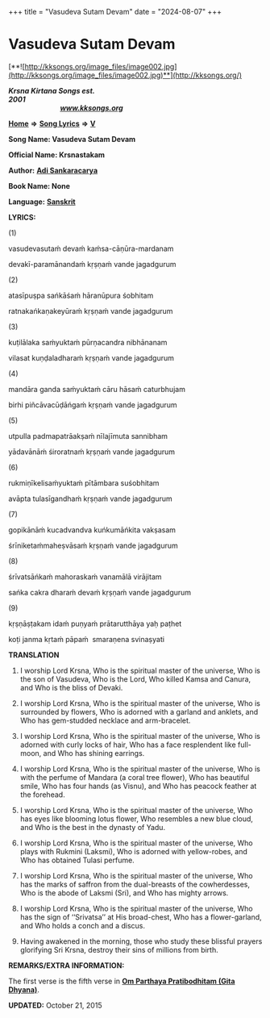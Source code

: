 +++
title = "Vasudeva Sutam Devam"
date = "2024-08-07"
+++

# Vasudeva Sutam Devam
[**![http://kksongs.org/image_files/image002.jpg](http://kksongs.org/image_files/image002.jpg)**](http://kksongs.org/)

**_Krsna Kirtana Songs est. 2001_**                                                                                                                                                 **_www.kksongs.org_**

[**Home**](http://kksongs.org/) **⇒** [**Song Lyrics**](http://kksongs.org/lyrics.html) **⇒** [**V**](http://kksongs.org/songs/song_v.html)

**Song Name: Vasudeva Sutam Devam**

**Official Name: Krsnastakam**

**Author:** [**Adi Sankaracarya**](http://kksongs.org/authors/list/adisankara.html)

**Book Name: None**

**Language:** [**Sanskrit**](http://kksongs.org/language/list/sanskrit.html)

**LYRICS:**

(1)

vasudevasutaḿ devaḿ kaḿsa-cāṇūra-mardanam

devakī-paramānandaḿ kṛṣṇaḿ vande jagadgurum

(2)

atasīpuṣpa sańkāśaḿ hāranūpura śobhitam

ratnakańkaṇakeyūraḿ kṛṣṇaḿ vande jagadgurum

(3)

kuṭilālaka saḿyuktaḿ pūrṇacandra nibhānanam

vilasat kuṇḍaladharaḿ kṛṣṇaḿ vande jagadgurum

(4)

mandāra ganda saḿyuktaḿ cāru hāsaḿ caturbhujam

birhi piñcāvacūḍāńgaḿ kṛṣṇaḿ vande jagadgurum

(5)

utpulla padmapatrāakṣaḿ nīlajīmuta sannibham

yādavānāḿ śiroratnaḿ kṛṣṇaḿ vande jagadgurum

(6)

rukmiṇīkelisaḿyuktaḿ pītāmbara suśobhitam

avāpta tulasīgandhaḿ kṛṣṇaḿ vande jagadgurum

(7)

gopikānāḿ kucadvandva kuńkumāńkita vakṣasam

śrīniketaḿmaheṣvāsaḿ kṛṣṇaḿ vande jagadgurum

(8)

śrīvatsāńkaḿ mahoraskaḿ vanamālā virājitam

sańka cakra dharaḿ devaḿ kṛṣṇaḿ vande jagadgurum

(9)

kṛṣṇāṣṭakam idaḿ puṇyaḿ prātarutthāya yaḥ paṭhet

koṭi janma kṛtaḿ pāpaḿ  smaraṇena svinaṣyati

**TRANSLATION**

1) I worship Lord Krsna, Who is the spiritual master of the universe, Who is the son of Vasudeva, Who is the Lord, Who killed Kamsa and Canura, and Who is the bliss of Devaki.

2) I worship Lord Krsna, Who is the spiritual master of the universe, Who is surrounded by flowers, Who is adorned with a garland and anklets, and Who has gem-studded necklace and arm-bracelet.

3) I worship Lord Krsna, Who is the spiritual master of the universe, Who is adorned with curly locks of hair, Who has a face resplendent like full-moon, and Who has shining earrings.

4) I worship Lord Krsna, Who is the spiritual master of the universe, Who is with the perfume of Mandara (a coral tree flower), Who has beautiful smile, Who has four hands (as Visnu), and Who has peacock feather at the forehead.

5) I worship Lord Krsna, Who is the spiritual master of the universe, Who has eyes like blooming lotus flower, Who resembles a new blue cloud, and Who is the best in the dynasty of Yadu.

6) I worship Lord Krsna, Who is the spiritual master of the universe, Who plays with Rukmini (Laksmi), Who is adorned with yellow-robes, and Who has obtained Tulasi perfume.

7) I worship Lord Krsna, Who is the spiritual master of the universe, Who has the marks of saffron from the dual-breasts of the cowherdesses, Who is the abode of Laksmi (Sri), and Who has mighty arrows.

8) I worship Lord Krsna, Who is the spiritual master of the universe, Who has the sign of ‘‘Srivatsa’’ at His broad-chest, Who has a flower-garland, and Who holds a conch and a discus.

9) Having awakened in the morning, those who study these blissful prayers glorifying Sri Krsna, destroy their sins of millions from birth.

**REMARKS/EXTRA INFORMATION:**

The first verse is the fifth verse in **[Om Parthaya Pratibodhitam (Gita Dhyana)](http://kksongs.org/songs/o/omparthayapratibodhitam.html)**.

**UPDATED:** October 21, 2015